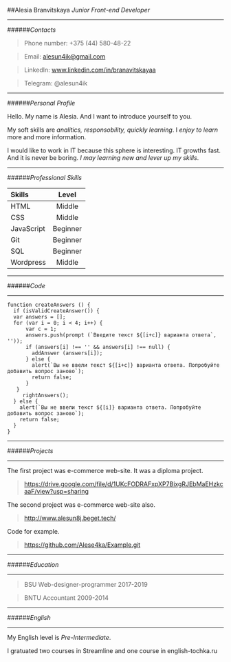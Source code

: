 ##Alesia Branvitskaya
*Junior Front-end Developer*

---

######*Contacts*

> Phone number: +375 (44) 580-48-22

> Email: alesun4ik@gmail.com

> LinkedIn: www.linkedin.com/in/branavitskayaa

> Telegram: @alesun4ik

---

######*Personal Profile*

Hello. My name is Alesia. And I want to introduce yourself to you.

My soft skills are _analitics, responsobility, quickly learning_. I _enjoy to learn_ more and more information.

I would like to work in IT because this sphere is interesting. IT growths fast. And it is never be boring. _I may learning new and lever up my skills_.

---

######*Professional Skills*

| Skills     |  Level   |
| :--------- | :------: |
| HTML       |  Middle  |
| CSS        |  Middle  |
| JavaScript | Beginner |
| Git        | Beginner |
| SQL        | Beginner |
| Wordpress  |  Middle  |

---

######*Code*

---

```
function createAnswers () {
  if (isValidCreateAnswer()) {
  var answers = [];
  for (var i = 0; i < 4; i++) {
      var c = 1;
      answers.push(prompt (`Введите текст ${[i+c]} варианта ответа`, ''));
      if (answers[i] !== '' && answers[i] !== null) {
        addAnswer (answers[i]);
      } else {
        alert(`Вы не ввели текст ${[i+c]} варианта ответа. Попробуйте добавить вопрос заново`);
        return false;
      }
   }
     rightAnswers();
  } else {
    alert(`Вы не ввели текст ${[i]} варианта ответа. Попробуйте добавить вопрос заново`);
    return false;
  }
}
```

---

######*Projects*

---

The first project was e-commerce web-site. It was a diploma project.

> https://drive.google.com/file/d/1UKcFODRAFxpXP7BixgRJEbMaEHzkcaaF/view?usp=sharing

The second project was e-commerce web-site also.

> http://www.alesun8j.beget.tech/

Code for example.

> https://github.com/Alese4ka/Example.git

---

######*Education*

---

> BSU
> Web-designer-programmer
> 2017-2019

> BNTU
> Accountant
> 2009-2014

---

######*English*

---

My English level is *Pre-Intermediate*.

I gratuated two courses in Streamline and one course in english-tochka.ru
